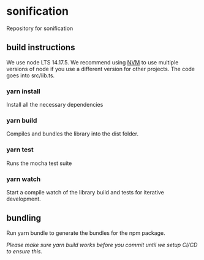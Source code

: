 # sonification

Repository for sonification

## build instructions

We use node LTS 14.17.5. We recommend using [NVM](https://github.com/nvm-sh/nvm) to use multiple versions of node if you use a different version for other projects. The code goes into src/lib.ts.

### yarn install

Install all the necessary dependencies

### yarn build

Compiles and bundles the library into the dist folder.

### yarn test

Runs the mocha test suite

### yarn watch

Start a compile watch of the library build and tests for iterative development.

## bundling

Run yarn bundle to generate the bundles for the npm package.

_Please make sure yarn build works before you commit until we setup CI/CD to ensure this._
